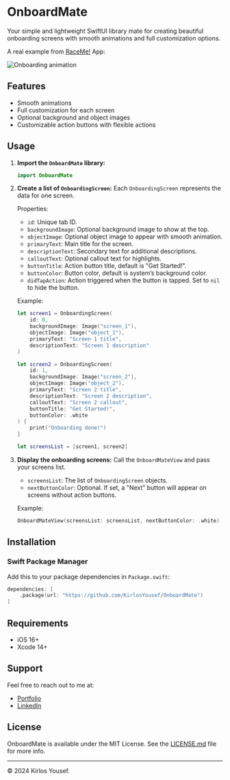 # OnboardMate

Your simple and lightweight SwiftUI library mate for creating beautiful onboarding screens with smooth animations and full customization options.

A real example from [RaceMe!](https://apps.apple.com/us/app/id1514432749) App:

![Onboarding animation](https://i.imgur.com/XowgD2p.gif)

## Features
- Smooth animations
- Full customization for each screen
- Optional background and object images
- Customizable action buttons with flexible actions

## Usage

1. **Import the `OnboardMate` library:**
   ```swift
   import OnboardMate
   ```

2. **Create a list of `OnboardingScreen`:**
   Each `OnboardingScreen` represents the data for one screen.

   Properties:
   - `id`: Unique tab ID.
   - `backgroundImage`: Optional background image to show at the top.
   - `objectImage`: Optional object image to appear with smooth animation.
   - `primaryText`: Main title for the screen.
   - `descriptionText`: Secondary text for additional descriptions.
   - `calloutText`: Optional callout text for highlights.
   - `buttonTitle`: Action button title, default is "Get Started!".
   - `buttonColor`: Button color, default is system’s background color.
   - `didTapAction`: Action triggered when the button is tapped. Set to `nil` to hide the button.

   Example:
   ```swift
   let screen1 = OnboardingScreen(
       id: 0,
       backgroundImage: Image("screen_1"),
       objectImage: Image("object_1"),
       primaryText: "Screen 1 title",
       descriptionText: "Screen 1 description"
   )

   let screen2 = OnboardingScreen(
       id: 1,
       backgroundImage: Image("screen_2"),
       objectImage: Image("object_2"),
       primaryText: "Screen 2 title",
       descriptionText: "Screen 2 description",
       calloutText: "Screen 2 callout",
       buttonTitle: "Get Started!",
       buttonColor: .white
   ) {
       print("Onboarding done!")
   }

   let screensList = [screen1, screen2]
   ```

3. **Display the onboarding screens:**
   Call the `OnboardMateView` and pass your screens list.
   
   - `screensList`: The list of `OnboardingScreen` objects.
   - `nextButtonColor`: Optional. If set, a "Next" button will appear on screens without action buttons.

   Example:
   ```swift
   OnboardMateView(screensList: screensList, nextButtonColor: .white)
   ```

## Installation

### Swift Package Manager

Add this to your package dependencies in `Package.swift`:
```swift
dependencies: [
    .package(url: "https://github.com/KirlosYousef/OnboardMate")
]
```

## Requirements
- iOS 16+
- Xcode 14+

## Support

Feel free to reach out to me at:
- [Portfolio](https://kirlosyousef.com)
- [LinkedIn](https://www.linkedin.com/in/kirlosyousef)

## License

OnboardMate is available under the MIT License. See the [LICENSE.md](LICENSE.md) file for more info.

---

© 2024 Kirlos Yousef.
